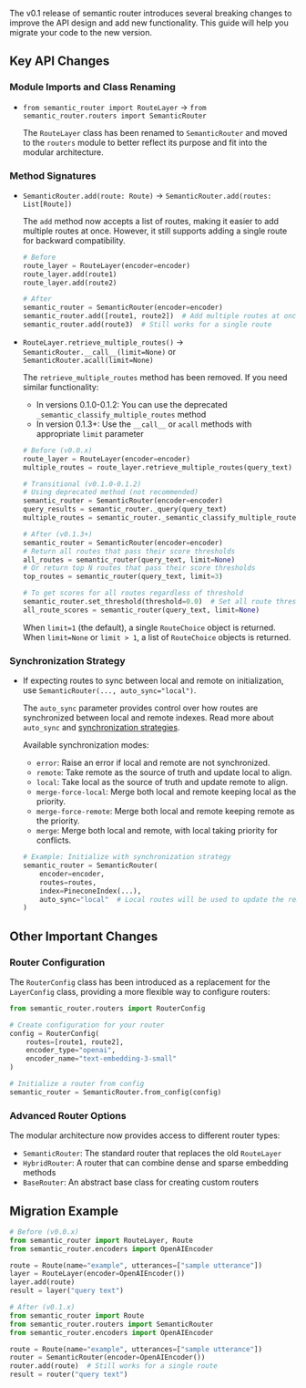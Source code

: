 The v0.1 release of semantic router introduces several breaking changes to improve the API design and add new functionality. This guide will help you migrate your code to the new version.

## Key API Changes

### Module Imports and Class Renaming

- `from semantic_router import RouteLayer` → `from semantic_router.routers import SemanticRouter`
  
  The `RouteLayer` class has been renamed to `SemanticRouter` and moved to the `routers` module to better reflect its purpose and fit into the modular architecture.

### Method Signatures

- `SemanticRouter.add(route: Route)` → `SemanticRouter.add(routes: List[Route])`
  
  The `add` method now accepts a list of routes, making it easier to add multiple routes at once. However, it still supports adding a single route for backward compatibility.

  ```python
  # Before
  route_layer = RouteLayer(encoder=encoder)
  route_layer.add(route1)
  route_layer.add(route2)
  
  # After
  semantic_router = SemanticRouter(encoder=encoder)
  semantic_router.add([route1, route2])  # Add multiple routes at once
  semantic_router.add(route3)  # Still works for a single route
  ```

- `RouteLayer.retrieve_multiple_routes()` → `SemanticRouter.__call__(limit=None)` or `SemanticRouter.acall(limit=None)`

  The `retrieve_multiple_routes` method has been removed. If you need similar functionality:
  
  - In versions 0.1.0-0.1.2: You can use the deprecated `_semantic_classify_multiple_routes` method
  - In version 0.1.3+: Use the `__call__` or `acall` methods with appropriate `limit` parameter
  
  ```python
  # Before (v0.0.x)
  route_layer = RouteLayer(encoder=encoder)
  multiple_routes = route_layer.retrieve_multiple_routes(query_text)
  
  # Transitional (v0.1.0-0.1.2)
  # Using deprecated method (not recommended)
  semantic_router = SemanticRouter(encoder=encoder)
  query_results = semantic_router._query(query_text)
  multiple_routes = semantic_router._semantic_classify_multiple_routes(query_results)
  
  # After (v0.1.3+)
  semantic_router = SemanticRouter(encoder=encoder)
  # Return all routes that pass their score thresholds
  all_routes = semantic_router(query_text, limit=None)
  # Or return top N routes that pass their score thresholds
  top_routes = semantic_router(query_text, limit=3)
  
  # To get scores for all routes regardless of threshold
  semantic_router.set_threshold(threshold=0.0)  # Set all route thresholds to 0
  all_route_scores = semantic_router(query_text, limit=None)
  ```
  
  When `limit=1` (the default), a single `RouteChoice` object is returned.
  When `limit=None` or `limit > 1`, a list of `RouteChoice` objects is returned.

### Synchronization Strategy

- If expecting routes to sync between local and remote on initialization, use `SemanticRouter(..., auto_sync="local")`. 

  The `auto_sync` parameter provides control over how routes are synchronized between local and remote indexes. Read more about `auto_sync` and [synchronization strategies](../features/sync).

  Available synchronization modes:
  
  - `error`: Raise an error if local and remote are not synchronized.
  - `remote`: Take remote as the source of truth and update local to align.
  - `local`: Take local as the source of truth and update remote to align.
  - `merge-force-local`: Merge both local and remote keeping local as the priority.
  - `merge-force-remote`: Merge both local and remote keeping remote as the priority.
  - `merge`: Merge both local and remote, with local taking priority for conflicts.

  ```python
  # Example: Initialize with synchronization strategy
  semantic_router = SemanticRouter(
      encoder=encoder,
      routes=routes,
      index=PineconeIndex(...),
      auto_sync="local"  # Local routes will be used to update the remote index
  )
  ```

## Other Important Changes

### Router Configuration

The `RouterConfig` class has been introduced as a replacement for the `LayerConfig` class, providing a more flexible way to configure routers:

```python
from semantic_router.routers import RouterConfig

# Create configuration for your router
config = RouterConfig(
    routes=[route1, route2],
    encoder_type="openai",
    encoder_name="text-embedding-3-small"
)

# Initialize a router from config
semantic_router = SemanticRouter.from_config(config)
```

### Advanced Router Options

The modular architecture now provides access to different router types:

- `SemanticRouter`: The standard router that replaces the old `RouteLayer`
- `HybridRouter`: A router that can combine dense and sparse embedding methods
- `BaseRouter`: An abstract base class for creating custom routers

## Migration Example

```python
# Before (v0.0.x)
from semantic_router import RouteLayer, Route
from semantic_router.encoders import OpenAIEncoder

route = Route(name="example", utterances=["sample utterance"])
layer = RouteLayer(encoder=OpenAIEncoder())
layer.add(route)
result = layer("query text")

# After (v0.1.x)
from semantic_router import Route
from semantic_router.routers import SemanticRouter
from semantic_router.encoders import OpenAIEncoder

route = Route(name="example", utterances=["sample utterance"])
router = SemanticRouter(encoder=OpenAIEncoder())
router.add(route)  # Still works for a single route
result = router("query text")
``` 